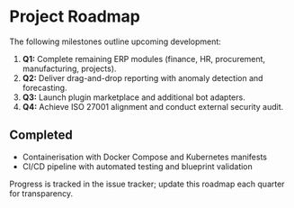 # Project Roadmap

The following milestones outline upcoming development:

1. **Q1:** Complete remaining ERP modules (finance, HR, procurement, manufacturing, projects).
2. **Q2:** Deliver drag-and-drop reporting with anomaly detection and forecasting.
3. **Q3:** Launch plugin marketplace and additional bot adapters.
4. **Q4:** Achieve ISO 27001 alignment and conduct external security audit.

## Completed

- Containerisation with Docker Compose and Kubernetes manifests
- CI/CD pipeline with automated testing and blueprint validation

Progress is tracked in the issue tracker; update this roadmap each quarter for transparency.
